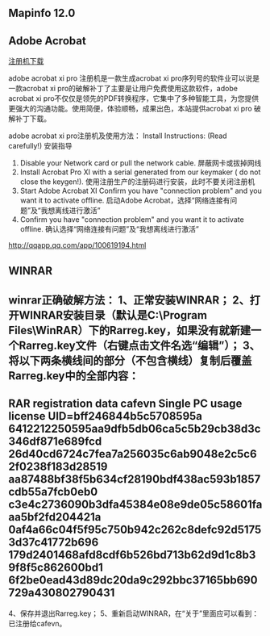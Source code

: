 

## Mapinfo 12.0

## Adobe Acrobat

[注册机下载](http://www.xpgod.com/soft/14077.html)

adobe acrobat xi pro 注册机是一款生成acrobat xi pro序列号的软件业可以说是一款acrobat xi pro的破解补丁了主要是让用户免费使用这款软件，adobe acrobat xi pro不仅仅是领先的PDF转换程序，它集中了多种智能工具，为您提供更强大的沟通功能。使用简便，体验顺畅，成果出色，本站提供acrobat xi pro 破解补丁下载。
 
adobe acrobat xi pro注册机及使用方法：
Install Instructions: (Read carefully!)
安装指导
1. Disable your Network card or pull the network cable.
屏蔽网卡或拔掉网线
2. Install Acrobat Pro XI with a serial generated from our keymaker ( do not close the keygen!).
使用注册生产的注册码进行安装，此时不要关闭注册机
3. Start Adobe Acrobat XI Confirm you have "connection problem" and you want it to
    activate offline.
启动Adobe Acrobat，选择“网络连接有问题”及“我想离线进行激活”
4. Confirm you have "connection problem" and you want it to
activate offline.
确认选择“网络连接有问题”及“我想离线进行激活”

http://qqapp.qq.com/app/100619194.html


## WINRAR

winrar正确破解方法：
1、正常安装WINRAR；
2、打开WINRAR安装目录（默认是C:\Program Files\WinRAR）下的Rarreg.key，如果没有就新建一个Rarreg.key文件（右键点击文件名选“编辑”）；
3、将以下两条横线间的部分（不包含横线）复制后覆盖Rarreg.key中的全部内容：
---------------------------------
RAR registration data
cafevn
Single PC usage license
UID=bff246844b5c5708595a
6412212250595aa9dfb5db06ca5c5b29cb38d3c346df871e689fcd
26d40cd6724c7fea7a256035c6ab9048e2c5c62f0238f183d28519
aa87488bf38f5b634cf28190bdf438ac593b1857cdb55a7fcb0eb0
c3e4c2736090b3dfa45384e08e9de05c58601faaa5bf2fd204421a
0af4a66c04f5f95c750b942c262c8defc92d51753d37c41772b696
179d2401468afd8cdf6b526bd713b62d9d1c8b39f8f5c862600bd1
6f2be0ead43d89dc20da9c292bbc37165bb690729a430802790431
---------------------------------
4、保存并退出Rarreg.key；
5、重新启动WINRAR，在“关于”里面应可以看到：已注册给cafevn。
